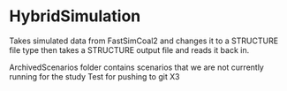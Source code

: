 # HybridSimulation
Takes simulated data from FastSimCoal2 and changes it to a STRUCTURE file type then takes a STRUCTURE output file and reads it back in.


ArchivedScenarios folder contains scenarios that we are not currently running for the study
Test for pushing to git X3
